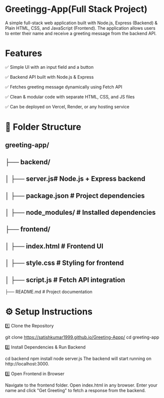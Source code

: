 # Greetingg-App(Full Stack Project)
A simple full-stack web application built with Node.js, Express (Backend) & Plain HTML, CSS, and JavaScript (Frontend). The application allows users to enter their name and receive a greeting message from the backend API.

# Features

✅ Simple UI with an input field and a button

✅ Backend API built with Node.js & Express

✅ Fetches greeting message dynamically using Fetch API

✅ Clean & modular code with separate HTML, CSS, and JS files

✅ Can be deployed on Vercel, Render, or any hosting service



 # 📂 Folder Structure
 
greeting-app/
---
├── backend/
---
│   ├── server.js# Node.js + Express backend
---
│   ├── package.json   # Project dependencies
---
│   ├── node_modules/  # Installed dependencies
---
├── frontend/
---
│   ├── index.html     # Frontend UI
---
│   ├── style.css      # Styling for frontend
---
│   ├── script.js      # Fetch API integration
---
├── README.md          # Project documentation





# ⚙️ Setup Instructions

1️⃣ Clone the Repository

git clone https://satishkumar1999.github.io/Greeting-Appp/
cd greeting-app

2️⃣ Install Dependencies & Run Backend

cd backend
npm install
node server.js
The backend will start running on http://localhost:3000.

3️⃣ Open Frontend in Browser

Navigate to the frontend folder.
Open index.html in any browser.
Enter your name and click "Get Greeting" to fetch a response from the backend.







